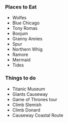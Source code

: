 ### Places to Eat
 - Wolfes
 - Blue Chicago
 - Tony Romas
 - Boojum
 - Granny Annies
 - Spur
 - Northern Whig
 - Ramore
 - Mermaid
 - Tides

### Things to do
- Titanic Museum
- Giants Causeway
- Game of Thrones tour
- Climb Slemish
- Climb Donard
- Causeway Coastal Route
